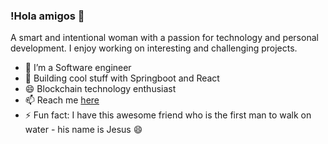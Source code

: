### !Hola amigos 👋

A smart and intentional woman with a passion for technology and personal development. I enjoy working on interesting and challenging projects. 

- 🔭 I’m a Software engineer
- 🌱 Building cool stuff with Springboot and React
- 😄 Blockchain technology enthusiast
- 📫 Reach me [here](https://www.linkedin.com/in/helloamaka)
- ⚡ Fun fact: I have this awesome friend who is the first man to walk on water - his name is Jesus 😄

